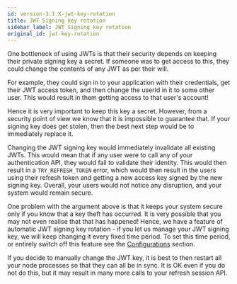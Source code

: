 ```yaml
---
id: version-3.1.X-jwt-key-rotation
title: JWT Signing key rotation
sidebar_label: JWT Signing key rotation
original_id: jwt-key-rotation
---
```


One bottleneck of using JWTs is that their security depends on keeping their private signing key a secret. If someone was to get access to this, they could change the contents of any JWT as per their will. 

For example, they could sign in to your application with their credentials, get their JWT access token, and then change the userId in it to some other user. This would result in them getting access to that user's account!

Hence it is very important to keep this key a secret. However, from a security point of view we know that it is impossible to guarantee that. If your signing key does get stolen, then the best next step would be to immediately replace it.

Changing the JWT signing key would immediately invalidate all existing JWTs. This would mean that if any user were to call any of your authentication API, they would fail to validate their identity. This would then result in a ```TRY_REFRESH_TOKEN``` error, which would then result in the users using their refresh token and getting a new access key signed by the new signing key. <span class="highlighted-text">Overall, your users would not notice any disruption, and your system would remain secure.</span>

One problem with the argument above is that it keeps your system secure only if you know that a key theft has occurred. It is very possible that you may not even realise that that has happened! Hence, we have a feature of <span class="highlighted-text">automatic JWT signing key rotation - if you let us manage your JWT signing key, we will keep changing it every fixed time period</span>. To set this time period, or entirely switch off this feature see the [Configurations](config) section.

<div class="specialNote">
If you decide to manually change the JWT key, it is best to then restart all your node processes so that they can all be in sync. It is OK even if you do not do this, but it may result in many more calls to your refresh session API.
</div>
